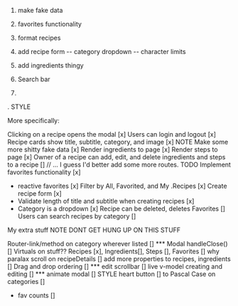 1. make fake data
2. favorites functionality
3. format recipes
4. add recipe form
 -- category dropdown
 -- character limits

5. add ingredients thingy
6. Search bar
7. 
. STYLE


More specifically:

Clicking on a recipe opens the modal [x]
Users can login and logout [x]
Recipe cards show title, subtitle, category, and image [x]
NOTE Make some more shitty fake data [x]
Render ingredients to page [x]
Render steps to page [x]
Owner of a recipe can add, edit, and delete ingredients and steps to a recipe [] // ... I guess I'd better add some more routes. TODO
Implement favorites functionality [x]
- reactive favorites [x]
Filter by All, Favorited, and My .Recipes [x]
Create recipe form [x]
- Validate length of title and subtitle when creating recipes [x]
- Category is a dropdown [x]
Recipe can be deleted, deletes Favorites []
Users can search recipes by category []


<!--  -->
My extra stuff NOTE DONT GET HUNG UP ON THIS STUFF 
<!--  -->
Router-link/method on category wherever listed []
*** Modal handleClose() []
Virtuals on stuff?? Recipes [x], Ingredients[], Steps [], Favorites [] why
paralax scroll on recipeDetails []
add more properties to recipes, ingredients []
Drag and drop ordering []
*** edit scrollbar []
live v-model creating and editing []
*** animate modal []
STYLE heart button []
to Pascal Case on categories []
- fav counts []


